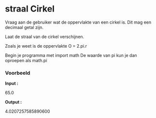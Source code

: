 # straal Cirkel

Vraag aan de gebruiker wat de oppervlakte van een cirkel is. Dit mag een decimaal getal zijn.

Laat de straal van de cirkel verschijnen.

Zoals je weet is de oppervlakte O = 2.pi.r

Begin je programma met import math
De waarde van pi kun je dan oproepen als math.pi

### Voorbeeld
**Input :**

   65.0

**Output :**

   4.0207257585890600
   